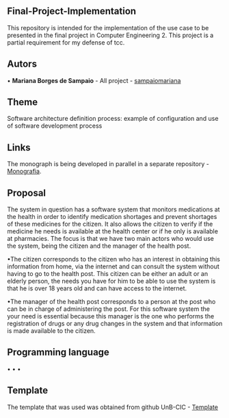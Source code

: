 ## Final-Project-Implementation

This repository is intended for the implementation of the use case to be presented in the final project in Computer Engineering 2. This project is a partial requirement for my defense of tcc.

## Autors 

• **Mariana Borges de Sampaio** - All project - [sampaiomariana](https://github.com/sampaiomariana)

## Theme 

Software architecture definition process: example of configuration and use of software development process

## Links

The monograph is being developed in parallel in a separate repository - [Monografia](https://github.com/sampaiomariana/Monografia-).

## Proposal 

The system in question has a software system that monitors medications at the health in order to identify medication shortages and prevent shortages of these
medicines for the citizen. It also allows the citizen to verify if the medicine he needs is available at the health center or if he only is available at pharmacies.
The focus is that we have two main actors who would use the system, being the citizen and the manager of the health post.

•The citizen corresponds to the citizen who has an interest in obtaining this information from home, via the internet and can consult the system without having to go to the health post. This citizen can be either an adult or an elderly person, the needs you have for him to be able to use the system is that he is over 18 years old and can have access to the internet.

•The manager of the health post corresponds to a person at the post who can be in charge of administering the post. For this software system the your need is essential because this manager is the one who performs the registration of drugs or any drug changes in the system and that information is made available to the citizen.
## Programming language

•
•
•

## Template

The template that was used was obtained from github UnB-CIC - [Template](https://github.com/sampaiomariana/Monografia)
